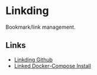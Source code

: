 # Linkding

Bookmark/link management.

## Links

- [Linkding Github](https://github.com/sissbruecker/linkding)
- [Linked Docker-Compose Install](https://github.com/sissbruecker/linkding#using-docker)
